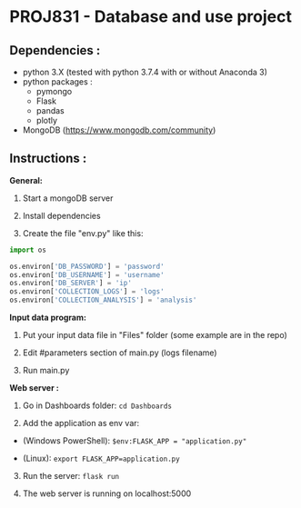 # PROJ831 - Database and use project

## Dependencies :

* python 3.X (tested with python 3.7.4 with or without Anaconda 3)
* python packages :
  * pymongo
  * Flask
  * pandas
  * plotly
* MongoDB (https://www.mongodb.com/community)


## Instructions :
**General:**

1. Start a mongoDB server

2. Install dependencies

3. Create the file "env.py" like this:
```python
import os

os.environ['DB_PASSWORD'] = 'password'
os.environ['DB_USERNAME'] = 'username'
os.environ['DB_SERVER'] = 'ip'
os.environ['COLLECTION_LOGS'] = 'logs'
os.environ['COLLECTION_ANALYSIS'] = 'analysis'

```

**Input data program:**

1. Put your input data file in "Files" folder (some example are in the repo)

2. Edit #parameters section of main.py (logs filename)

3. Run main.py


**Web server :**

1. Go in Dashboards folder: `cd Dashboards`

2. Add the application as env var:
  * (Windows PowerShell): `$env:FLASK_APP = "application.py"`
  <!-- * (Windows CMD) : `set FLASK_APP=application.py` -->
  * (Linux): `export FLASK_APP=application.py`

3. Run the server: `flask run`

4. The web server is running on localhost:5000
